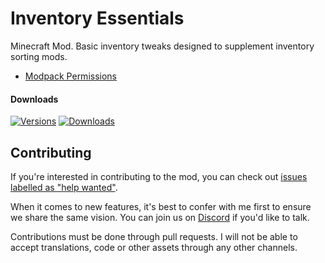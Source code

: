 # Inventory Essentials

Minecraft Mod. Basic inventory tweaks designed to supplement inventory sorting mods.

- [Modpack Permissions](https://mods.twelveiterations.com/permissions)

#### Downloads

[![Versions](http://cf.way2muchnoise.eu/versions/368825_latest.svg)](https://www.curseforge.com/minecraft/mc-mods/inventory-essentials)
[![Downloads](http://cf.way2muchnoise.eu/full_368825_downloads.svg)](https://www.curseforge.com/minecraft/mc-mods/inventory-essentials)

## Contributing

If you're interested in contributing to the mod, you can check
out [issues labelled as "help wanted"](https://github.com/TwelveIterationMods/InventoryEssentials/issues?q=is%3Aopen+is%3Aissue+label%3A%22help+wanted%22). 

When it comes to new features, it's best to confer with me first to ensure we share the same vision. You can join us on [Discord](https://discord.gg/VAfZ2Nau6j) if you'd like to talk.

Contributions must be done through pull requests. I will not be able to accept translations, code or other assets through any other channels.
